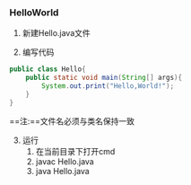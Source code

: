 ### HelloWorld

1. 新建Hello.java文件

2. 编写代码

```java
public class Hello{
	public static void main(String[] args){
		System.out.print("Hello,World!");
	}
}
```

 ==注:==文件名必须与类名保持一致

3. 运行
   1. 在当前目录下打开cmd
   2. javac  Hello.java
   3. java  Hello.java

